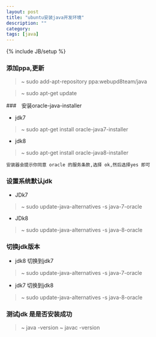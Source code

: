 ```yaml
---
layout: post
title: "ubuntu安装java开发环境"
description: ""
category: 
tags: [java]
---
```

{% include JB/setup %}


### 添加ppa,更新

> ~ sudo add-apt-repository ppa:webupd8team/java

> ~ sudo apt-get update

###　安装oracle-java-installer

- jdk7
> ~ sudo apt-get install oracle-java7-installer
- jdk8
> ~ sudo apt-get install oracle-java8-installer

```
安装器会提示你同意 oracle 的服务条款,选择 ok,然后选择yes 即可
```
### 设置系统默认jdk
- JDk7
> ~ sudo update-java-alternatives -s java-7-oracle
- JDk8
> ~ sudo update-java-alternatives -s java-8-oracle

### 切换jdk版本
- jdk8 切换到jdk7
> ~ sudo update-java-alternatives -s java-7-oracle
- jdk7 切换到jdk8
> ~ sudo update-java-alternatives -s java-8-oracle

### 测试jdk 是是否安装成功
> ~ java -version
> ~ javac -version


